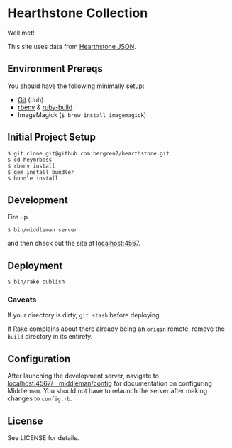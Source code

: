 # Hearthstone Collection

Well met!

This site uses data from [Hearthstone JSON](http://hearthstonejson.com).

## Environment Prereqs

You should have the following minimally setup:

- [Git](https://help.github.com/articles/set-up-git) (duh)
- [rbenv](https://github.com/sstephenson/rbenv)
& [ruby-build](https://github.com/sstephenson/ruby-build)
- ImageMagick (`$ brew install imagemagick`)

## Initial Project Setup

    $ git clone git@github.com:bergren2/hearthstone.git
    $ cd heymrbass
    $ rbenv install
    $ gem install bundler
    $ bundle install

## Development

Fire up

    $ bin/middleman server

and then check out the site at [localhost:4567](http://localhost:4567).

## Deployment

    $ bin/rake publish

### Caveats

If your directory is dirty, `git stash` before deploying.

If Rake complains about there already being an `origin` remote, remove the `build`
directory in its entirety.

## Configuration

After launching the development server, navigate to
[localhost:4567/__middleman/config](http://localhost:4567/__middleman/config)
for documentation on configuring Middleman. You should not have to relaunch the
server after making changes to `config.rb`.

## License

See LICENSE for details.
